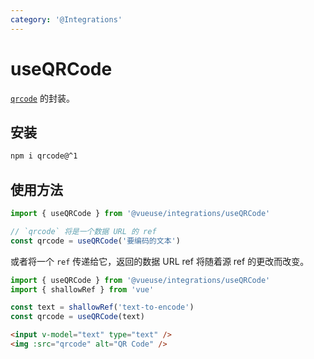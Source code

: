 ```yaml
---
category: '@Integrations'
---
```


# useQRCode

[`qrcode`](https://github.com/soldair/node-qrcode) 的封装。

## 安装

```bash
npm i qrcode@^1
```

## 使用方法

```ts
import { useQRCode } from '@vueuse/integrations/useQRCode'

// `qrcode` 将是一个数据 URL 的 ref
const qrcode = useQRCode('要编码的文本')
```

或者将一个 `ref` 传递给它，返回的数据 URL ref 将随着源 ref 的更改而改变。

```ts
import { useQRCode } from '@vueuse/integrations/useQRCode'
import { shallowRef } from 'vue'

const text = shallowRef('text-to-encode')
const qrcode = useQRCode(text)
```

```html
<input v-model="text" type="text" />
<img :src="qrcode" alt="QR Code" />
```
